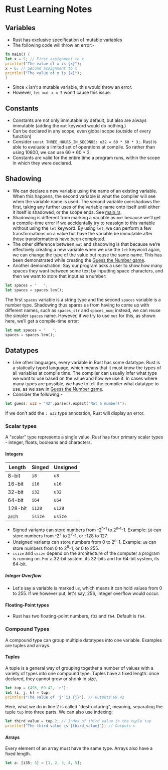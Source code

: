 # Rust Learning Notes

## Variables
- Rust has exclusive specification of mutable variables
- The following code will throw an error:-
```rust
fn main() {
let x = 5; // First assignment to x
println!("The value of x is {x}");
x = 6; // Second assignment to x
println!("The value of x is {x}");
}
```
- Since `x` isn't a mutable variable, this would throw an error.
- However, `let mut x = 5` won't cause this issue.

## Constants
- Constants are not only immutable by default, but also are always immutable (adding the `mut` keyword would do nothing.)
- Can be declared in any scope, even global scope (outside of every function)
- Consider `const THREE_HOURS_IN_SECONDS: u32 = 60 * 60 * 3;`. Rust is able to evaluate a limited set of operations at compile. So rather than using 10800, we can use 60 * 60 * 3.
- Constants are valid for the entire time a program runs, within the scope in which they were declared.

## Shadowing 
- We can declare a new variable using the name of an existing variable.  When this happens, the second variable is what the compiler will see when the variable name is used. The second variable overshadows the first, taking any further uses of the variable name onto itself until either it itself is shadowed, or the scope ends. See [main.rs](src/main.rs).
- Shadowing is different from marking a variable as `mut` because we’ll get a compile-time error if we accidentally try to reassign to this variable without using the `let` keyword. By using `let`, we can perform a few transformations on a value but have the variable be immutable after those transformations have been completed.
- The other difference between `mut` and shadowing is that because we’re effectively creating a new variable when we use the `let` keyword again, we can change the type of the value but reuse the same name. This has been demonstrated while creating the [Guess the Number game](../guess_the_number/src/main.rs).
- Another demonstration:
Say our program asks a user to show how many spaces they want between some text by inputting space characters, and then we want to store that input as a number:
```rust
let spaces = "   ";
let spaces = spaces.len();
```
The first `spaces` variable is a string type and the second `spaces` variable is a number type. Shadowing thus spares us from having to come up with different names, such as `spaces_str` and `spaces_num`; instead, we can reuse the simpler `spaces` name. However, if we try to use `mut` for this, as shown here, we’ll get a compile-time error:
```rust
let mut spaces = "   ";
spaces = spaces.len();
```

## Datatypes
- Like other languages, every variable in Rust has some datatype. Rust is a statically typed language, which means that it must know the types of all variables at compile time. The compiler can usually infer what type we want to use based on the value and how we use it. In cases where many types are possible, we have to tell the compiler what datatype to use, as we saw in [Guess the Number game](../guess_the_number/src/main.rs).
- Consider the following:-
```rust
let guess: u32 = "42".parse().expect("Not a number!");
```
If we don't add the `: u32` type annotation, Rust will display an error.
### Scalar types
A "scalar" type represents a single value. Rust has four primary scalar types - integer, floats, booleans and characters.
#### Integers
| Length | Singed | Unsigned |
|--------|--------|----------|
| 8-bit | `i8` | `u8` |
| 16-bit | `i16` | `u16` |
| 32-bit | `i32` | `u32` |
| 64-bit | `i64` | `u64` |
| 128-bit | `i128` | `u128` |
| arch | `isize` | `usize` |
- Signed variants can store numbers from -2<sup>n-1</sup> to 2<sup>n-1</sup>-1. Example: `i8` can store numbers from -2<sup>7</sup> to 2<sup>7</sup>-1, or -128 to 127.
- Unsigned variants can store numbers from 0 to 2<sup>n</sup>-1. Example: `u8` can store numbers from 0 to 2<sup>8</sup>-1, or 0 to 255.
- `isize` and `usize` depend on the architecture of the computer a program is running on. For a 32-bit system, its 32-bits and for 64-bit system, its 64-bit.
##### Integer Overflow
- Let's say a variable is marked `u8`, which means it can hold values from 0 to 255. If we however put, let's say, 256, integer overflow would occur. 
#### Floating-Point types
- Rust has two floating-point  numbers, `f32` and `f64`. Default is `f64`.
### Compound Types
A compound type can group multiple datatypes into one variable. Examples are tuples and arrays.
#### Tuples
A tuple is a general way of grouping together a number of values with a variety of types into one compound type. Tuples have a fixed length: once declared, they cannot grow or shrink in size.
```rust
let tup = (493, 69.42, 'c');
let (i, j, k) = tup;
println!("The value of 'j' is {j}"); // Outputs 69.42
```
Here, what we do in line 2 is called "destructuring", meaning, separating the tuple `tup` into three parts. We can also use indexing:
```rust
let third_value = tup.2; // Index of third value in the tuple tup
println!("The third value is {third_value}"); // Outputs c
```
#### Arrays
Every element of an array must have the same type. Arrays also have a fixed length.
```rust
let a: [i35; 5] = [1, 2, 3, 4, 5];
```
